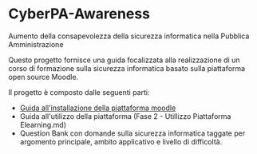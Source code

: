 # CyberPA-Awareness
Aumento della consapevolezza della sicurezza informatica nella Pubblica Amministrazione

Questo progetto fornisce una guida focalizzata alla realizzazione di un corso di formazione sulla sicurezza informatica basato sulla piattaforma open source Moodle.

Il progetto è composto dalle seguenti parti:
- [Guida all'installazione della piattaforma moodle](Fase1-CreazionePiattaformaElearninga.md)
- Guida all'utilizzo della piattaforma 
  (Fase 2 - Utillizzo Piattaforma Elearning.md)
- Question Bank con domande sulla sicurezza informatica taggate per argomento principale, ambito applicativo e livello di difficoltà.

    
